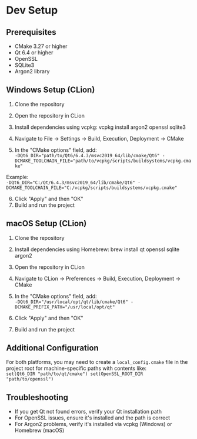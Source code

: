 # Dev Setup

## Prerequisites
- CMake 3.27 or higher
- Qt 6.4 or higher
- OpenSSL
- SQLite3
- Argon2 library

## Windows Setup (CLion)
1. Clone the repository
2. Open the repository in CLion
3. Install dependencies using vcpkg:
   vcpkg install argon2 openssl sqlite3

4. Navigate to File → Settings → Build, Execution, Deployment → CMake
5. In the "CMake options" field, add:\
   `-DQt6_DIR="path/to/Qt6/6.4.3/msvc2019_64/lib/cmake/Qt6" -DCMAKE_TOOLCHAIN_FILE="path/to/vcpkg/scripts/buildsystems/vcpkg.cmake"`

Example:\
`-DQt6_DIR="C:/Qt/6.4.3/msvc2019_64/lib/cmake/Qt6" -DCMAKE_TOOLCHAIN_FILE="C:/vcpkg/scripts/buildsystems/vcpkg.cmake"`

6. Click "Apply" and then "OK"
7. Build and run the project

## macOS Setup (CLion)
1. Clone the repository
2. Install dependencies using Homebrew:
   brew install qt openssl sqlite argon2

3. Open the repository in CLion
4. Navigate to CLion → Preferences → Build, Execution, Deployment → CMake
5. In the "CMake options" field, add:\
   `-DQt6_DIR="/usr/local/opt/qt/lib/cmake/Qt6" -DCMAKE_PREFIX_PATH="/usr/local/opt/qt"`

6. Click "Apply" and then "OK"
7. Build and run the project

## Additional Configuration
For both platforms, you may need to create a `local_config.cmake` file in the project root for machine-specific paths with contents like:\
`set(Qt6_DIR "path/to/qt/cmake")
set(OpenSSL_ROOT_DIR "path/to/openssl")`


## Troubleshooting
- If you get Qt not found errors, verify your Qt installation path
- For OpenSSL issues, ensure it's installed and the path is correct
- For Argon2 problems, verify it's installed via vcpkg (Windows) or Homebrew (macOS)